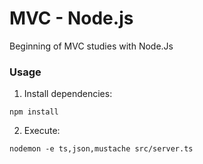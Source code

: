 # MVC - Node.js

Beginning of MVC studies with Node.Js

### Usage

1. Install dependencies:
```
npm install
```
2. Execute:
```
nodemon -e ts,json,mustache src/server.ts
```